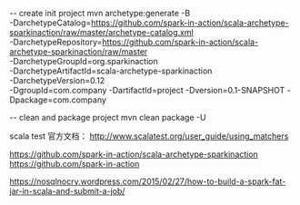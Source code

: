 -- create init project
   mvn archetype:generate -B \
       -DarchetypeCatalog=https://github.com/spark-in-action/scala-archetype-sparkinaction/raw/master/archetype-catalog.xml \
       -DarchetypeRepository=https://github.com/spark-in-action/scala-archetype-sparkinaction/raw/master \
       -DarchetypeGroupId=org.sparkinaction \
       -DarchetypeArtifactId=scala-archetype-sparkinaction \
       -DarchetypeVersion=0.12 \
       -DgroupId=com.company -DartifactId=project -Dversion=0.1-SNAPSHOT -Dpackage=com.company

-- clean and package project
   mvn clean package -U


scala test 官方文档：
  http://www.scalatest.org/user_guide/using_matchers

https://github.com/spark-in-action/scala-archetype-sparkinaction
https://github.com/spark-in-action

https://nosqlnocry.wordpress.com/2015/02/27/how-to-build-a-spark-fat-jar-in-scala-and-submit-a-job/